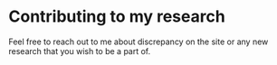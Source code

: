 # Contributing to my research

Feel free to reach out to me about discrepancy on the site or any new research that you wish to be a part of.


